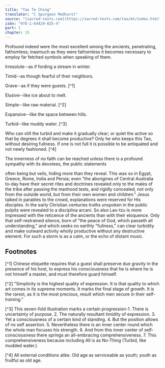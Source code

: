 ```yaml
---
title: "Tao Te Ching"
translator: "C Spurgeon Medhurst"
source: "[sacred-texts.com](https://sacred-texts.com/tao/mt/index.htm)"
isbn: "978-1-64429-025-4"
part: 1
chapter: 15
---
```

Profound indeed were the most excellent among the ancients, penetrating, fathomless; inasmuch as they were fathomless it becomes necessary to employ far fetched symbols when speaking of them.

Irresolute--as if fording a stream in winter.

Timid--as though fearful of their neighbors.

Grave--as if they were guests. [^1]

Elusive--like ice about to melt.

Simple--like raw material. [^2]

Expansive--like the space between hills.

Turbid--like muddy water. [^3]

Who can still the turbid and make it gradually clear; or quiet the active so that by degrees it shall become productive? Only he who keeps this Tao, without desiring fullness. If one is not full it is possible to be antiquated and not newly fashioned. [^4]

The innerness of no faith can be reached unless there is a profound sympathy with its devotees, the public statements

often being but veils, hiding more than they reveal. This was so in Egypt, Greece, Rome, India and Persia; even "the aborigines of Central Australia to-day have their secret rites and doctrines revealed only to the males of the tribe after passing the manhood tests, and rigidly concealed, not only from the outside world, but from their own women and children." Jesus talked in parables to the crowd, explanations were reserved for His disciples. In the early Christian centuries truths unspoken in the public pulpits were revealed to a disciplina arcani. So also Lao-tzu is more impressed with the reticence of the ancients than with their eloquence. Only that self-restrained silence, born of "the peace of God, which passeth all understanding," and which seeks no earthly "fullness," can clear turbidity and make outward activity wholly productive without any destructive element. For such a storm is as a calm, or the echo of distant music.

## Footnotes

[^1] Chinese etiquette requires that a guest shall preserve due gravity in the presence of his host, to express his consciousness that he is where he is not himself a master, and must therefore guard himself.

[^2] "Simplicity is the highest quality of expression. It is that quality to which art comes in its supreme moments. It marks the final stage of growth. It is the rarest, as it is the most precious, result which men secure in their self-training."

[^3] This seven-fold illustration marks a certain progression-1. There is uncertainty of purpose. 2. The naturally resultant timidity of expression. 3. Yet a consciousness of a certain kind of standing. 4. But the position allows of no self assertion. 5. Nevertheless there is an inner center round which the whole man focuses his strength. 6. And from this inner center of self-consciousness there springs an all-embracing comprehensiveness. 7. This comprehensiveness because including All is as No-Thing (Turbid, like mudded water.)

[^4] All external conditions alike. Old age as serviceable as youth; youth as fruitful as old age.